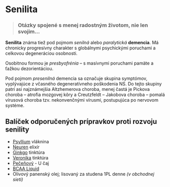 Senilita
========


> ### Otázky spojené s menej radostným životom, nie len svojim…
> 
> 

**Senilita** známa tiež pod pojmom *senilná* alebo *paralytická* **demencia**.
Má chronicky progresívny charakter s globálnymi psychickými poruchami a celkovou
degeneráciou osobnosti.

Osobitnou formou je *presbyofrénia* – s masívnymi poruchami pamäte a ťažkou
dezorientáciou.

Pod pojmom *presenilná* demencia sa označuje skupina symptómov, vyplývajúce z
včasného degeneratívneho poškodenia NS. Do tejto skupiny patrí asi najznámejšia
Altzhemerova choroba, menej častá je Pickova choroba – atrofia mozgovej kôry a
Creutzfeldt – Jakobova choroba – pomalá vírusová choroba tzv. nekonvenčnými
vírusmi, postupujúca po nervovom systéme.

Balíček odporučených prípravkov proti rozvoju senility
------------------------------------------------------

* [Psyllium](/sip/caje/psyllium) vláknina
* [Neuren](/sip/elixiry/neuren-elixir) elixír
* [Ginkgo](/sip/tinktury-jednobylinkove/ginkgo) tinktúra
* [Veronika](/sip/tinktury-jednobylinkove/veronika) tinktúra
* [Pečeňový](/sip/caje/pecenovy-u-caj) - U čaj
* [BCAA Liquid](/sip/zdravie/bcaa-l-carnitin)
* Olivový panenský olej; lisovaný za studena 1PL denne *(v obchodnej sieti)*
